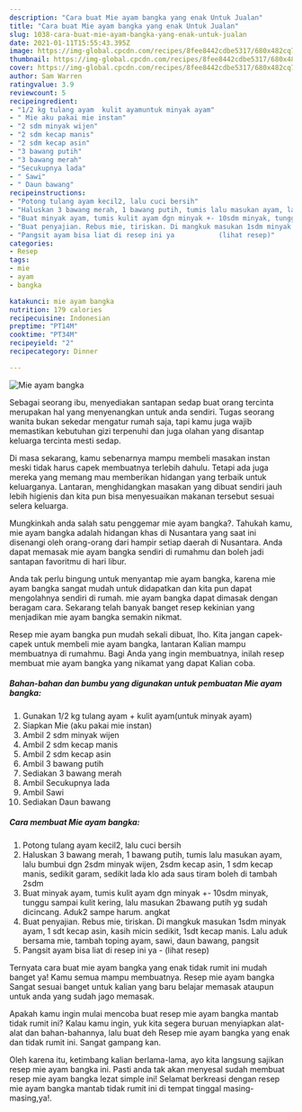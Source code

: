 ```yaml
---
description: "Cara buat Mie ayam bangka yang enak Untuk Jualan"
title: "Cara buat Mie ayam bangka yang enak Untuk Jualan"
slug: 1038-cara-buat-mie-ayam-bangka-yang-enak-untuk-jualan
date: 2021-01-11T15:55:43.395Z
image: https://img-global.cpcdn.com/recipes/8fee8442cdbe5317/680x482cq70/mie-ayam-bangka-foto-resep-utama.jpg
thumbnail: https://img-global.cpcdn.com/recipes/8fee8442cdbe5317/680x482cq70/mie-ayam-bangka-foto-resep-utama.jpg
cover: https://img-global.cpcdn.com/recipes/8fee8442cdbe5317/680x482cq70/mie-ayam-bangka-foto-resep-utama.jpg
author: Sam Warren
ratingvalue: 3.9
reviewcount: 5
recipeingredient:
- "1/2 kg tulang ayam  kulit ayamuntuk minyak ayam"
- " Mie aku pakai mie instan"
- "2 sdm minyak wijen"
- "2 sdm kecap manis"
- "2 sdm kecap asin"
- "3 bawang putih"
- "3 bawang merah"
- "Secukupnya lada"
- " Sawi"
- " Daun bawang"
recipeinstructions:
- "Potong tulang ayam kecil2, lalu cuci bersih"
- "Haluskan 3 bawang merah, 1 bawang putih, tumis lalu masukan ayam, lalu bumbui dgn 2sdm minyak wijen, 2sdm kecap asin, 1 sdm kecap manis, sedikit garam, sedikit lada klo ada saus tiram boleh di tambah 2sdm"
- "Buat minyak ayam, tumis kulit ayam dgn minyak +- 10sdm minyak, tunggu sampai kulit kering, lalu masukan 2bawang putih yg sudah dicincang. Aduk2 sampe harum. angkat"
- "Buat penyajian. Rebus mie, tiriskan. Di mangkuk masukan 1sdm minyak ayam, 1 sdt kecap asin, kasih micin sedikit, 1sdt kecap manis. Lalu aduk bersama mie, tambah toping ayam, sawi, daun bawang, pangsit"
- "Pangsit ayam bisa liat di resep ini ya           (lihat resep)"
categories:
- Resep
tags:
- mie
- ayam
- bangka

katakunci: mie ayam bangka 
nutrition: 179 calories
recipecuisine: Indonesian
preptime: "PT14M"
cooktime: "PT34M"
recipeyield: "2"
recipecategory: Dinner

---
```



![Mie ayam bangka](https://img-global.cpcdn.com/recipes/8fee8442cdbe5317/680x482cq70/mie-ayam-bangka-foto-resep-utama.jpg)

Sebagai seorang ibu, menyediakan santapan sedap buat orang tercinta merupakan hal yang menyenangkan untuk anda sendiri. Tugas seorang  wanita bukan sekedar mengatur rumah saja, tapi kamu juga wajib memastikan kebutuhan gizi terpenuhi dan juga olahan yang disantap keluarga tercinta mesti sedap.

Di masa  sekarang, kamu sebenarnya mampu membeli masakan instan meski tidak harus capek membuatnya terlebih dahulu. Tetapi ada juga mereka yang memang mau memberikan hidangan yang terbaik untuk keluarganya. Lantaran, menghidangkan masakan yang dibuat sendiri jauh lebih higienis dan kita pun bisa menyesuaikan makanan tersebut sesuai selera keluarga. 



Mungkinkah anda salah satu penggemar mie ayam bangka?. Tahukah kamu, mie ayam bangka adalah hidangan khas di Nusantara yang saat ini disenangi oleh orang-orang dari hampir setiap daerah di Nusantara. Anda dapat memasak mie ayam bangka sendiri di rumahmu dan boleh jadi santapan favoritmu di hari libur.

Anda tak perlu bingung untuk menyantap mie ayam bangka, karena mie ayam bangka sangat mudah untuk didapatkan dan kita pun dapat mengolahnya sendiri di rumah. mie ayam bangka dapat dimasak dengan beragam cara. Sekarang telah banyak banget resep kekinian yang menjadikan mie ayam bangka semakin nikmat.

Resep mie ayam bangka pun mudah sekali dibuat, lho. Kita jangan capek-capek untuk membeli mie ayam bangka, lantaran Kalian mampu membuatnya di rumahmu. Bagi Anda yang ingin membuatnya, inilah resep membuat mie ayam bangka yang nikamat yang dapat Kalian coba.

<!--inarticleads1-->

##### Bahan-bahan dan bumbu yang digunakan untuk pembuatan Mie ayam bangka:

1. Gunakan 1/2 kg tulang ayam + kulit ayam(untuk minyak ayam)
1. Siapkan  Mie (aku pakai mie instan)
1. Ambil 2 sdm minyak wijen
1. Ambil 2 sdm kecap manis
1. Ambil 2 sdm kecap asin
1. Ambil 3 bawang putih
1. Sediakan 3 bawang merah
1. Ambil Secukupnya lada
1. Ambil  Sawi
1. Sediakan  Daun bawang




<!--inarticleads2-->

##### Cara membuat Mie ayam bangka:

1. Potong tulang ayam kecil2, lalu cuci bersih
1. Haluskan 3 bawang merah, 1 bawang putih, tumis lalu masukan ayam, lalu bumbui dgn 2sdm minyak wijen, 2sdm kecap asin, 1 sdm kecap manis, sedikit garam, sedikit lada klo ada saus tiram boleh di tambah 2sdm
1. Buat minyak ayam, tumis kulit ayam dgn minyak +- 10sdm minyak, tunggu sampai kulit kering, lalu masukan 2bawang putih yg sudah dicincang. Aduk2 sampe harum. angkat
1. Buat penyajian. Rebus mie, tiriskan. Di mangkuk masukan 1sdm minyak ayam, 1 sdt kecap asin, kasih micin sedikit, 1sdt kecap manis. Lalu aduk bersama mie, tambah toping ayam, sawi, daun bawang, pangsit
1. Pangsit ayam bisa liat di resep ini ya -           (lihat resep)




Ternyata cara buat mie ayam bangka yang enak tidak rumit ini mudah banget ya! Kamu semua mampu membuatnya. Resep mie ayam bangka Sangat sesuai banget untuk kalian yang baru belajar memasak ataupun untuk anda yang sudah jago memasak.

Apakah kamu ingin mulai mencoba buat resep mie ayam bangka mantab tidak rumit ini? Kalau kamu ingin, yuk kita segera buruan menyiapkan alat-alat dan bahan-bahannya, lalu buat deh Resep mie ayam bangka yang enak dan tidak rumit ini. Sangat gampang kan. 

Oleh karena itu, ketimbang kalian berlama-lama, ayo kita langsung sajikan resep mie ayam bangka ini. Pasti anda tak akan menyesal sudah membuat resep mie ayam bangka lezat simple ini! Selamat berkreasi dengan resep mie ayam bangka mantab tidak rumit ini di tempat tinggal masing-masing,ya!.

